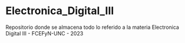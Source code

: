# Electronica_Digital_III
Repositorio donde se almacena todo lo referido a la materia Electronica Digital III - FCEFyN-UNC - 2023 
